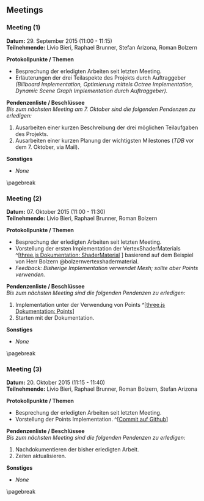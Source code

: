## Meetings

### Meeting (1)

**Datum:** 29. September 2015 (11:00 - 11:15)  
**Teilnehmende:** Livio Bieri, Raphael Brunner, Stefan Arizona, Roman Bolzern  

**Protokollpunkte / Themen**  

- Besprechung der erledigten Arbeiten seit letzten Meeting.
- Erläuterungen der drei Teilaspekte des Projekts durch Auftraggeber *(Billboard Implementation, Optimierung mittels Octree Implementation, Dynamic Scene Graph Implementation durch Auftraggeber).*

**Pendenzenliste / Beschlüssee**  
*Bis zum nächsten Meeting am 7. Oktober sind die folgenden Pendenzen zu erledigen:*

1. Ausarbeiten einer kurzen Beschreibung der drei möglichen Teilaufgaben des Projekts.
2. Ausarbeiten einer kurzen Planung der wichtigsten Milestones (*TDB* vor dem 7. Oktober, via Mail).

**Sonstiges**
- *None*

\pagebreak


### Meeting (2)

**Datum:** 07. Oktober 2015 (11:00 - 11:30)  
**Teilnehmende:** Livio Bieri, Raphael Brunner, Roman Bolzern  

**Protokollpunkte / Themen**  

- Besprechung der erledigten Arbeiten seit letzten Meeting.
- Vorstellung der ersten Implementation der VertexShaderMaterials ^[[three.js Dokumentation: ShaderMaterial](http://threejs.org/docs/#Reference/Materials/ShaderMaterial)
] basierend auf dem Beispiel von Herr Bolzern @bolzernvertexshadermaterial.
- *Feedback: Bisherige Implementation verwendet Mesh; sollte aber Points verwenden.*

**Pendenzenliste / Beschlüssee**  
*Bis zum nächsten Meeting sind die folgenden Pendenzen zu erledigen:*

1. Implementation unter der Verwendung von Points ^[[three.js Dokumentation: Points](http://threejs.org/docs/#Reference/Objects/Points)]
2. Starten mit der Dokumentation.

**Sonstiges**  
- *None*

\pagebreak


### Meeting (3)

**Datum:** 20. Oktober 2015 (11:15 - 11:40)  
**Teilnehmende:** Livio Bieri, Raphael Brunner, Roman Bolzern, Stefan Arizona

**Protokollpunkte / Themen**  

- Besprechung der erledigten Arbeiten seit letzten Meeting.
- Vorstellung der Points Implementation. ^[[Commit auf Github]()]

**Pendenzenliste / Beschlüssee**  
*Bis zum nächsten Meeting sind die folgenden Pendenzen zu erledigen:*

1. Nachdokumentieren der bisher erledigten Arbeit.
2. Zeiten aktualisieren.

**Sonstiges**  
- *None*


\pagebreak

